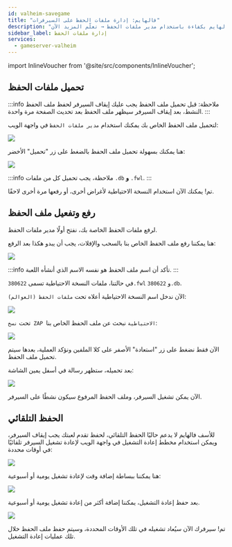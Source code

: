 ```yaml
---
id: valheim-savegame
title: "فالهايم: إدارة ملفات الحفظ على السيرفرات"
description: "اكتشف كيف تدير، تحمل، وتستعيد ملفات الحفظ في فالهايم بكفاءة باستخدام مدير ملفات الحفظ → تعلّم المزيد الآن"
sidebar_label: إدارة ملفات الحفظ
services:
  - gameserver-valheim
---
```


import InlineVoucher from '@site/src/components/InlineVoucher';

<InlineVoucher />

## تحميل ملفات الحفظ

:::info
ملاحظة: قبل تحميل ملف الحفظ يجب عليك إيقاف السيرفر لحفظ ملف الحفظ النشط، بعد إيقاف السيرفر سيظهر ملف الحفظ بعد تحديث الصفحة مرة واحدة.
:::

لتحميل ملف الحفظ الخاص بك يمكنك استخدام `مدير ملفات الحفظ` في واجهة الويب:

![](https://screensaver01.zap-hosting.com/index.php/s/FryL7EXmEYBFBXD/preview)

هنا يمكنك بسهولة تحميل ملف الحفظ بالضغط على زر "تحميل" الأخضر:

![](https://screensaver01.zap-hosting.com/index.php/s/2o2gnQ3GKpwc22w/preview)

:::info
ملاحظة، يجب تحميل كل من ملفات `.db` **و** `.fwl`.
:::

تم! يمكنك الآن استخدام النسخة الاحتياطية لأغراض أخرى، أو رفعها مرة أخرى لاحقًا.

## رفع وتفعيل ملف الحفظ

لرفع ملفات الحفظ الخاصة بك، نفتح أولًا مدير ملفات الحفظ.

هنا يمكننا رفع ملف الحفظ الخاص بنا بالسحب والإفلات، يجب أن يبدو هكذا بعد الرفع:

![](https://screensaver01.zap-hosting.com/index.php/s/H2RJSyMGeiojfxD/preview)

:::info
تأكد أن اسم ملف الحفظ هو نفسه الاسم الذي أنشأه اللعبة.
:::

في حالتنا، ملفات النسخة الاحتياطية تسمى `380622.fwl` و `380622.db`.

الآن ندخل اسم النسخة الاحتياطية أعلاه تحت `ملفات الحفظ (العوالم)`:

![](https://screensaver01.zap-hosting.com/index.php/s/Ggrys4xKjDm7inz/preview)

تحت `نسخ ZAP الاحتياطية` نبحث عن ملف الحفظ الخاص بنا:

![](https://screensaver01.zap-hosting.com/index.php/s/beRMYmE4CicDNsz/preview)

الآن فقط نضغط على زر "استعادة" الأصفر على كلا الملفين ونؤكد العملية، بعدها سيتم تحميل ملف الحفظ.

بعد تحميله، ستظهر رسالة في أسفل يمين الشاشة:

![](https://screensaver01.zap-hosting.com/index.php/s/Zs9F4rNRen4QMcs/preview)

الآن يمكن تشغيل السيرفر، وملف الحفظ المرفوع سيكون نشطًا على السيرفر.



## الحفظ التلقائي

للأسف فالهايم لا يدعم حاليًا الحفظ التلقائي، لحفظ تقدم لعبتك يجب إيقاف السيرفر، ويمكن استخدام مخطط إعادة التشغيل في واجهة الويب لإعادة تشغيل السيرفر تلقائيًا في أوقات محددة:

![](https://screensaver01.zap-hosting.com/index.php/s/gTp5yJDQyHKX7eF/preview)

هنا يمكننا ببساطة إضافة وقت لإعادة تشغيل يومية أو أسبوعية:

![](https://screensaver01.zap-hosting.com/index.php/s/nyqbMzjNL78qz9K/preview)

بعد حفظ إعادة التشغيل، يمكننا إضافة أكثر من إعادة تشغيل يومية أو أسبوعية.

![](https://screensaver01.zap-hosting.com/index.php/s/BddatyGLAZZWnCA/preview)

تم! سيرفرك الآن سيُعاد تشغيله في تلك الأوقات المحددة، وسيتم حفظ ملف الحفظ خلال تلك عمليات إعادة التشغيل.

<InlineVoucher />